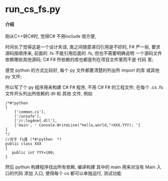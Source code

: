# run_cs_fs.py

#### 介绍
刚从C++转C#时, 觉得C# 不用include 很方便,

时间长了觉得这是一个设计失误, 类之间随意递归引用是不好的,
F# 严一些, 要求源码按顺序来, 前面的 .fs 不能引用后面的 .fs, 但也不需要明确说明 一个源码文件依赖哪些其他源码;
C# F# 所依赖的库也都是列在项目文件里而不是 代码 里;

感觉 python 的方式比较好, 每个 py 文件都要清楚的列出所 import 的库 或其他 py 文件;

所以写了个 py 程序用来构建 C# F# 程序, 不用 C# F# 的工程文件;
在每个 .cs .fs 文件开头列出所依赖的 dll 和 其他 文件,
例如
``` 
/*#!python
[
    ['common.cs'],
    ['/unsafe'],
    ['/r:log4net.dll'], 
    ['main', ' Console.WriteLine("hello,world,"+XXX.YYY); ']
]
*/
//对于 fs是 (*#!python  *)
public class XXX
{
   public int YYY=100;
}
```



然后 python 构建程序找出所有依赖, 编译构建
其中的 main 用来对没有  Main 入口的代码 添加 入口,
使得每个 cs 都可以单独运行, 测试功能